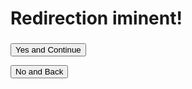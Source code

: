<script> 
    var request = window.location.href.slice(window.location.href.indexOf('?') + 1);

    document.GetElementById("message").innerHTML = `you are leaving our website you are accessing another site do you want to continue and goto the ${request}?`

    function StartRedirect() {
        // const urlParams = new URLSearchParams(window.location.search);
        console.log("amongus bye bye!")

        window.location.replace = `https://${request}`
    }
</script>

# Redirection iminent!

<h3 id="message"></h3>

<button onclick="StartRedirect()">Yes and Continue</button>

<button href=".">No and Back</button>

